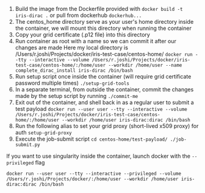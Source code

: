 1. Build the image from the Dockerfile provided with 
`docker build -t iris-dirac .` 
or pull from dockerhub
`dockerhub...`
2. The centos_home directory serve as your user's home directory inside the container, we will mount this directory when running the container
3. Copy your grid certificate (.p12 file) into this directory
4. Run container as root with a name so we can commit it after our changes are made
   Here my local directory is /Users/r.joshi/Projects/docker/iris-test-case/centos-home/
`docker run --tty --interactive --volume /Users/r.joshi/Projects/docker/iris-test-case/centos-home/:/home/user --workdir /home/user --name complete_dirac_install iris-dirac /bin/bash`
5. Run setup script once inside the container (will require grid certificate password multiple times)
`./setup-grid-tools`
6. In a separate terminal, from outside the container, commit the changes made by the setup script by running
`./commit-me`
7. Exit out of the container, and shell back in as a regular user to submit a test payload
`docker run --user user --tty --interactive --volume /Users/r.joshi/Projects/docker/iris-test-case/centos-home/:/home/user --workdir /home/user iris-dirac:dirac /bin/bash`
8. Run the following alias to set your grid proxy (short-lived x509 proxy) for auth
`setup-grid-proxy`
9. Execute the job-submit script 
`cd centos-home/test-payload/
./job-submit.py `

If you want to use singularity inside the container, launch docker with the `--privileged` flag

`docker run --user user --tty --interactive --privileged --volume /Users/r.joshi/Projects/docker/:/home/user --workdir /home/user iris-dirac:dirac /bin/bash`

